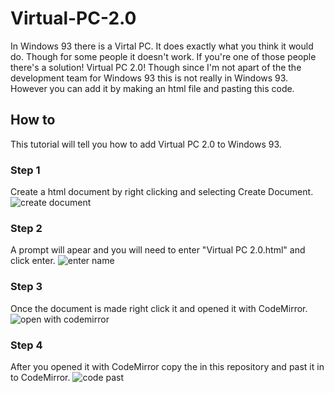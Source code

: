 # Virtual-PC-2.0
  In Windows 93 there is a Virtal PC. It does exactly what you   think it would do. Though for some people it doesn't work. If you're one of those people there's a solution! Virtual PC 2.0! Though since I'm not apart of the the development team for Windows 93 this is not really in Windows 93. However you can add it by making an html file and pasting this code.
  ## How to
  This tutorial will tell you how to add Virtual PC 2.0 to Windows 93.
  ### Step 1
  Create a html document by right clicking and selecting Create Document.
![create document](https://user-images.githubusercontent.com/29897726/30517575-165afa46-9bc9-11e7-82ce-a329fa1fa668.PNG)

### Step 2
A prompt will apear and you will need to enter "Virtual PC 2.0.html" and click enter.
![enter name](https://user-images.githubusercontent.com/29897726/30517625-7194e024-9bca-11e7-9590-65f1e958ac2a.PNG)

### Step 3
Once the document is made right click it and opened it with CodeMirror.
![open with codemirror](https://user-images.githubusercontent.com/29897726/30517652-0cc86d9a-9bcb-11e7-8066-877f8699f889.PNG)

### Step 4
After you opened it with CodeMirror copy the in this repository and past it in to CodeMirror.
![code past](https://user-images.githubusercontent.com/29897726/30517687-11735ade-9bcc-11e7-8ebd-ec0800a737d1.PNG)

